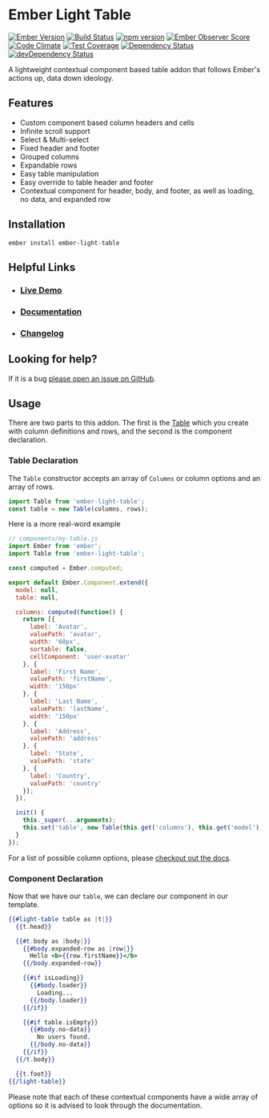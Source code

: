 # Ember Light Table

[![Ember Version](https://embadge.io/v1/badge.svg?start=2.3.0)](https://embadge.io/v1/badge.svg?start=2.3.0)
[![Build Status](https://travis-ci.org/offirgolan/ember-light-table.svg)](https://travis-ci.org/offirgolan/ember-light-table)
[![npm version](https://badge.fury.io/js/ember-light-table.svg)](http://badge.fury.io/js/ember-light-table)
[![Ember Observer Score](https://emberobserver.com/badges/ember-light-table.svg)](https://emberobserver.com/addons/ember-light-table)
[![Code Climate](https://codeclimate.com/github/offirgolan/ember-light-table/badges/gpa.svg)](https://codeclimate.com/github/offirgolan/ember-light-table)
[![Test Coverage](https://codeclimate.com/github/offirgolan/ember-light-table/badges/coverage.svg)](https://codeclimate.com/github/offirgolan/ember-light-table/coverage)
[![Dependency Status](https://david-dm.org/offirgolan/ember-light-table.svg)](https://david-dm.org/offirgolan/ember-light-table)
[![devDependency Status](https://david-dm.org/offirgolan/ember-light-table/dev-status.svg)](https://david-dm.org/offirgolan/ember-light-table#info=devDependencies)

A lightweight contextual component based table addon that follows Ember's actions up, data down ideology.

## Features

- Custom component based column headers and cells
- Infinite scroll support
- Select & Multi-select
- Fixed header and footer
- Grouped columns
- Expandable rows
- Easy table manipulation
- Easy override to table header and footer
- Contextual component for header, body, and footer, as well as loading, no data, and expanded row

## Installation
```shell
ember install ember-light-table
```

## Helpful Links

- ### [Live Demo](http://offirgolan.github.io/ember-light-table)

- ### [Documentation](http://offirgolan.github.io/ember-light-table/docs)

- ### [Changelog](CHANGELOG.md)

## Looking for help?
If it is a bug [please open an issue on GitHub](http://github.com/offirgolan/ember-light-table/issues).

## Usage
There are two parts to this addon. The first is the [Table](http://offirgolan.github.io/ember-light-table/docs/classes/Table.html) which you create with column definitions and rows, and the second is the component declaration.

### Table Declaration
The `Table` constructor accepts an array of `Columns` or column options and an array of rows.

```javascript
import Table from 'ember-light-table';
const table = new Table(columns, rows);
```

Here is a more real-word example

```javascript
// components/my-table.js
import Ember from 'ember';
import Table from 'ember-light-table';

const computed = Ember.computed;

export default Ember.Component.extend({
  model: null,
  table: null,

  columns: computed(function() {
    return [{
      label: 'Avatar',
      valuePath: 'avatar',
      width: '60px',
      sortable: false,
      cellComponent: 'user-avatar'
    }, {
      label: 'First Name',
      valuePath: 'firstName',
      width: '150px'
    }, {
      label: 'Last Name',
      valuePath: 'lastName',
      width: '150px'
    }, {
      label: 'Address',
      valuePath: 'address'
    }, {
      label: 'State',
      valuePath: 'state'
    }, {
      label: 'Country',
      valuePath: 'country'
    }];
  }),

  init() {
    this._super(...arguments);
    this.set('table', new Table(this.get('columns'), this.get('model')));
  }
});
```

For a list of possible column options, please [checkout out the docs](http://offirgolan.github.io/ember-light-table/docs/classes/Column.html).

### Component Declaration

Now that we have our `table`, we can declare our component in our template.

```hbs
{{#light-table table as |t|}}
  {{t.head}}

  {{#t.body as |body|}}
    {{#body.expanded-row as |row|}}
      Hello <b>{{row.firstName}}</b>
    {{/body.expanded-row}}

    {{#if isLoading}}
      {{#body.loader}}
        Loading...
      {{/body.loader}}
    {{/if}}

    {{#if table.isEmpty}}
      {{#body.no-data}}
        No users found.
      {{/body.no-data}}
    {{/if}}
  {{/t.body}}

  {{t.foot}}
{{/light-table}}
```

Please note that each of these contextual components have a wide array of options so it is advised to look through the documentation.  
